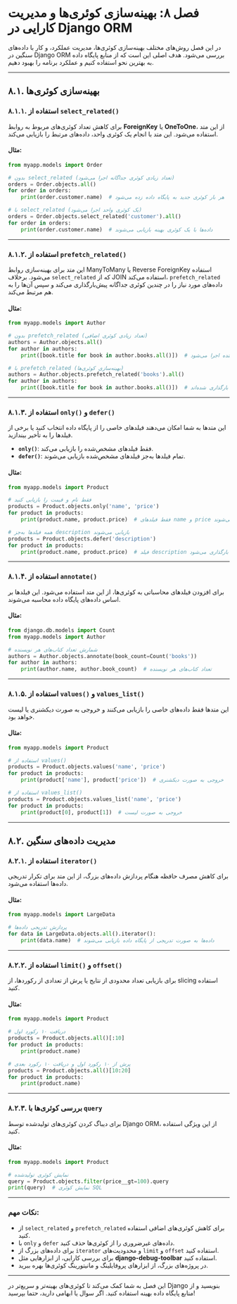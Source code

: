 # فصل ۸: بهینه‌سازی کوئری‌ها و مدیریت کارایی در Django ORM

در این فصل روش‌های مختلف بهینه‌سازی کوئری‌ها، مدیریت عملکرد، و کار با داده‌های سنگین در Django ORM بررسی می‌شود. هدف اصلی این است که از منابع پایگاه داده به بهترین نحو استفاده کنیم و عملکرد برنامه را بهبود دهیم.

---

## ۸.۱. بهینه‌سازی کوئری‌ها

### ۸.۱.۱. استفاده از `select_related()`
برای کاهش تعداد کوئری‌های مربوط به روابط **ForeignKey** یا **OneToOne**، از این متد استفاده می‌شود. این متد با انجام یک کوئری واحد، داده‌های مرتبط را بازیابی می‌کند.

#### مثال:
```python
from myapp.models import Order

# بدون select_related (تعداد زیادی کوئری جداگانه اجرا می‌شود)
orders = Order.objects.all()
for order in orders:
    print(order.customer.name)  # هر بار کوئری جدید به پایگاه داده زده می‌شود

# با select_related (یک کوئری واحد اجرا می‌شود)
orders = Order.objects.select_related('customer').all()
for order in orders:
    print(order.customer.name)  # داده‌ها با یک کوئری بهینه بازیابی می‌شوند
```

---

### ۸.۱.۲. استفاده از `prefetch_related()`
این متد برای بهینه‌سازی روابط ManyToMany یا Reverse ForeignKey استفاده می‌شود. برخلاف `select_related` که از JOIN استفاده می‌کند، `prefetch_related` داده‌های مورد نیاز را در چندین کوئری جداگانه پیش‌بارگذاری می‌کند و سپس آن‌ها را به هم مرتبط می‌کند.

#### مثال:
```python
from myapp.models import Author

# بدون prefetch_related (تعداد زیادی کوئری اضافی)
authors = Author.objects.all()
for author in authors:
    print([book.title for book in author.books.all()])  # یک کوئری جدید برای هر نویسنده اجرا می‌شود

# با prefetch_related (بهینه‌سازی کوئری‌ها)
authors = Author.objects.prefetch_related('books').all()
for author in authors:
    print([book.title for book in author.books.all()])  # داده‌ها از قبل بارگذاری شده‌اند
```

---

### ۸.۱.۳. استفاده از `only()` و `defer()`
این متدها به شما امکان می‌دهند فیلدهای خاصی را از پایگاه داده انتخاب کنید یا برخی از فیلدها را به تأخیر بیندازید.

- **`only()`**: فقط فیلدهای مشخص‌شده را بازیابی می‌کند.
- **`defer()`**: تمام فیلدها به‌جز فیلدهای مشخص‌شده بازیابی می‌شوند.

#### مثال:
```python
from myapp.models import Product

# فقط نام و قیمت را بازیابی کنید
products = Product.objects.only('name', 'price')
for product in products:
    print(product.name, product.price)  # فقط فیلدهای name و price بارگذاری می‌شوند

# همه فیلدها به‌جز description بازیابی می‌شوند
products = Product.objects.defer('description')
for product in products:
    print(product.name, product.price)  # فیلد description هنگام دسترسی بارگذاری می‌شود
```

---

### ۸.۱.۴. استفاده از `annotate()`
برای افزودن فیلدهای محاسباتی به کوئری‌ها، از این متد استفاده می‌شود. این فیلدها بر اساس داده‌های پایگاه داده محاسبه می‌شوند.

#### مثال:
```python
from django.db.models import Count
from myapp.models import Author

# شمارش تعداد کتاب‌های هر نویسنده
authors = Author.objects.annotate(book_count=Count('books'))
for author in authors:
    print(author.name, author.book_count)  # تعداد کتاب‌های هر نویسنده
```

---

### ۸.۱.۵. استفاده از `values()` و `values_list()`
این متدها فقط داده‌های خاصی را بازیابی می‌کنند و خروجی به صورت دیکشنری یا لیست خواهد بود.

#### مثال:
```python
from myapp.models import Product

# استفاده از values()
products = Product.objects.values('name', 'price')
for product in products:
    print(product['name'], product['price'])  # خروجی به صورت دیکشنری

# استفاده از values_list()
products = Product.objects.values_list('name', 'price')
for product in products:
    print(product[0], product[1])  # خروجی به صورت لیست
```

---

## ۸.۲. مدیریت داده‌های سنگین

### ۸.۲.۱. استفاده از `iterator()`
برای کاهش مصرف حافظه هنگام پردازش داده‌های بزرگ، از این متد برای تکرار تدریجی داده‌ها استفاده می‌شود.

#### مثال:
```python
from myapp.models import LargeData

# پردازش تدریجی داده‌ها
for data in LargeData.objects.all().iterator():
    print(data.name)  # داده‌ها به صورت تدریجی از پایگاه داده بازیابی می‌شوند
```

---

### ۸.۲.۲. استفاده از `limit()` و `offset()`
برای بازیابی تعداد محدودی از نتایج یا پرش از تعدادی از رکوردها، از slicing استفاده کنید.

#### مثال:
```python
from myapp.models import Product

# دریافت ۱۰ رکورد اول
products = Product.objects.all()[:10]
for product in products:
    print(product.name)

# پرش از ۱۰ رکورد اول و دریافت ۱۰ رکورد بعدی
products = Product.objects.all()[10:20]
for product in products:
    print(product.name)
```

---

### ۸.۲.۳. بررسی کوئری‌ها با `query`
برای دیباگ کردن کوئری‌های تولیدشده توسط Django ORM، از این ویژگی استفاده کنید.

#### مثال:
```python
from myapp.models import Product

# نمایش کوئری تولیدشده
query = Product.objects.filter(price__gt=100).query
print(query)  # نمایش کوئری SQL
```

---

### نکات مهم:
- از `select_related` و `prefetch_related` برای کاهش کوئری‌های اضافی استفاده کنید.
- با `only` و `defer` داده‌های غیرضروری را از کوئری‌ها حذف کنید.
- برای داده‌های بزرگ از `iterator` و محدودیت‌های `limit` و `offset` استفاده کنید.
- برای بررسی کارایی، از ابزارهایی مثل **django-debug-toolbar** استفاده کنید.
- در پروژه‌های بزرگ، از ابزارهای پروفایلینگ و مانیتورینگ کوئری‌ها بهره ببرید.

---

این فصل به شما کمک می‌کند تا کوئری‌های بهینه‌تر و سریع‌تر در Django بنویسید و از منابع پایگاه داده بهینه استفاده کنید. اگر سوال یا ابهامی دارید، حتما بپرسید!
